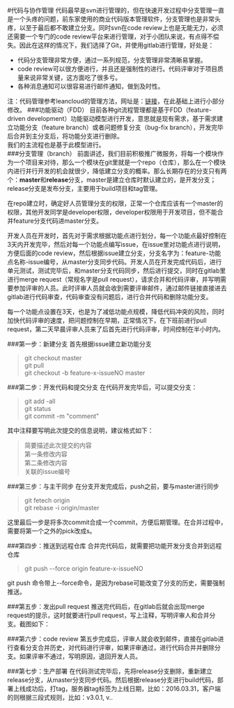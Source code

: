 #代码与协作管理
代码最早是svn进行管理的，但在快速开发过程中分支管理一直是一个头疼的问题，前东家使用的商业代码版本管理软件，分支管理也是非常头疼，以至于最后都不敢建立分支。同时svn在code review上也是无能无力，必须还需要一个专门的code review平台来进行管理，对于小团队来说，有点得不偿失。因此在这样的情况下，我们选择了Git，并使用gitlab进行管理，好处是：  
* 代码分支管理非常方便，通过一系列规范，分支管理非常清晰易掌握。
* code review可以很方便进行，并且还是强制性的进行。代码评审对于项目质量来说非常关键，这方面吃了很多亏。
* 各种消息通知可以很容易进行邮件通知，做到及时性。

注：代码管理参考leancloud的管理方法，网址是：[链接](http://open.leancloud.cn/git-branch-guide.html)，在此基础上进行小部分修改。 
###功能驱动（FDD）
目前各种git流程管理都是基于FDD（feature-driven development）功能驱动模型进行开发，意思就是现有需求，基于需求建立功能分支（feature branch）或者问题修复分支（bug-fix branch），开发完毕后合并到主分支后，将功能分支进行删除。  
我们的主流程也是基于此模型进行。  
###分支管理（branch）
前面讲述，我们目前积极推广微服务，将每一个模块作为一个项目来对待，那么一个模块在git里就是一个repo（仓库），那么在一个模块内进行并行开发的机会就很少，降低建立分支的概率。那么长期存在的分支只有两个：**master**和**release**分支，master是建立仓库时默认建立的，是开发分支；release分支是发布分支，主要用于build项目和tag管理。  

在repo建立时，确定好人员管理分支的权限，正常一个仓库应该有一个master的权限，其他开发同学是developer权限，developer权限用于开发项目，但不能合并feature分支代码进master分支。  

开发人员在开发时，首先对于需求根据功能点进行划分，每一个功能点最好控制在3天内开发完毕，然后对每一个功能点编写issue，在issue里对功能点进行说明，方便后面的code review，然后根据issue建立分支，分支名字为：feature-功能点名称-issue编号，从master分支同步代码。开发人员在开发完成代码后，进行单元测试，测试完毕后，和master分支代码同步，然后进行提交，同时在gitlab里进行merge request（常规名字是pull request），请求合并和代码评审，并写明需要参加评审的人员。此时评审人员就会收到需要评审邮件，通过邮件链接直接进去gitlab进行代码审查，代码审查没有问题后，进行合并代码和删除功能分支。 

每一个功能点设置在3天，也是为了减低功能点规模，降低代码冲突的风险，同时加快代码评审的速度，把问题控制在早期，正常情况下，在下班前进行pull request，第二天早晨评审人员来了后首先进行代码评审，时间控制在半小时内。   

###第一步：新建分支
首先根据issue建立新功能分支

> git checkout master  
> git pull  
> git checkout -b feature-x-issueNO master

###第二步：开发代码和提交分支
在代码开发完毕后，可以提交分支：

> git add -all  
> git status  
> git commit -m "comment"

其中注释要写明此次提交的信息说明，建议格式如下：

> 简要描述此次提交的内容  
> 第一条修改内容  
> 第二条修改内容  
> 关联的issue编号

###第三步：与主干同步
在分支开发完成后，push之前，要与master进行同步

> git fetech origin  
> git rebase -i origin/master
> 
这里最后一步是将多次commit合成一个commit，方便后期管理。在合并过程中，需要将第一个之外的pick改成s。


###第四步：推送到远程仓库
合并完代码后，就需要把功能开发分支合并到远程仓库

> git push --force origin feature-x-issueNO

git push 命令带上--force命令，是因为rebase可能改变了分支的历史，需要强制推送。  

###第五步：发出pull request
推送完代码后，在gitlab后就会出现merge request的提示，这时就要进行pull request，写上注释，写明评审人和合并分支。截图如下：

###第六步：code review
第五步完成后，评审人就会收到邮件，直接在gitlab进行查看分支合并历史，对代码进行评审，如果评审通过，进行代码合并并删除分支。如果评审不通过，写明原因，退回开发人员。

###第七步：生产部署
在代码测试完毕后，先将release分支删除，重新建立release分支，从master分支同步代码。然后根据release分支进行build代码，部署上线成功后，打tag，服务器tag标签为上线日期，比如：2016.03.31，客户端的则根据三段式规则，比如：v3.0.1, v<major>.<minor>.<patch>


















